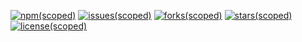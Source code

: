 

[![npm(scoped)](https://img.shields.io/badge/npm%20-v1.0.0-red)](https://www.npmjs.com/package/statistiken)
[![issues(scoped)](https://img.shields.io/github/issues/sk8Guerra/statistiken)](https://github.com/sk8Guerra/statistiken/issues)
[![forks(scoped)](https://img.shields.io/github/forks/sk8Guerra/statistiken)](https://github.com/sk8Guerra/statistiken)
[![stars(scoped)](https://img.shields.io/github/stars/sk8Guerra/statistiken)](https://github.com/sk8Guerra/statistiken)
[![license(scoped)](https://img.shields.io/badge/license-MIT-blue)](https://github.com/sk8Guerra/statistiken)



